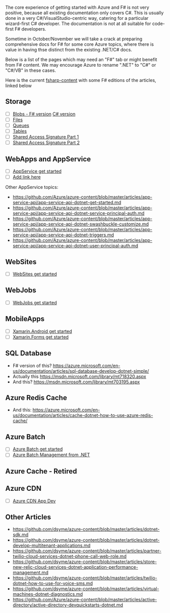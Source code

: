 
The core experience of getting started with Azure and F# is not very positive, because all existing documentation only covers C#.  This is usually done in a very C#/VisualStudio-centric way, catering for a particular wizard-first C# developer.  The documentation is not at all suitable for code-first F# developers.

Sometime in October/November we will take a crack at preparing comprehensive docs for F# for some core Azure topics, where there is 
value in having thse distinct from the existing .NET/C# docs.

Below is a list of the pages which may  need an "F#" tab or might benefit from F# content. We may encourage Azure to rename ".NET" to "C#" or "C#/VB" in these cases.


Here is the current [fsharp-content](https://github.com/Azure/azure-content/compare/master...dsyme:fsharp-content) with some F# editions of the articles, linked below




## Storage

- [ ] [Blobs - F# version](https://github.com/dsyme/azure-content/blob/fsharp-content/articles/storage/storage-fsharp-how-to-use-blobs.md) [C# version](https://azure.microsoft.com/en-us/documentation/articles/storage-dotnet-how-to-use-blobs/)
- [ ] [Files](https://github.com/Azure/azure-content/blob/master/articles/storage/storage-dotnet-how-to-use-files.md)
- [ ] [Queues](https://github.com/Azure/azure-content/blob/master/articles/storage/storage-dotnet-how-to-use-queues.md)
- [ ] [Tables](https://github.com/Azure/azure-content/blob/master/articles/storage/storage-dotnet-how-to-use-tables.md)
- [ ] [Shared Access Signature Part 1](https://github.com/Azure/azure-content/blob/master/articles/storage/storage-dotnet-shared-access-signature-part-1.md)
- [ ] [Shared Access Signature Part 2](https://github.com/Azure/azure-content/blob/master/articles/storage/storage-dotnet-shared-access-signature-part-2.md)

## WebApps and AppService

- [ ] [AppService get started](https://github.com/Azure-Samples/app-service-web-dotnet-get-started)
- [ ] [Add link here](https://azure.microsoft.com/en-us/documentation/articles/app-service-web-get-started/)

Other AppService topics:
* https://github.com/Azure/azure-content/blob/master/articles/app-service-api/app-service-api-dotnet-get-started.md
* https://github.com/Azure/azure-content/blob/master/articles/app-service-api/app-service-api-dotnet-service-principal-auth.md
* https://github.com/Azure/azure-content/blob/master/articles/app-service-api/app-service-api-dotnet-swashbuckle-customize.md
* https://github.com/Azure/azure-content/blob/master/articles/app-service-api/app-service-api-dotnet-triggers.md
* https://github.com/Azure/azure-content/blob/master/articles/app-service-api/app-service-api-dotnet-user-principal-auth.md

## WebSites

- [ ] [WebSites get started](https://azure.microsoft.com/en-us/documentation/articles/web-sites-dotnet-get-started/)

## WebJobs

- [ ] [WebJobs get started](https://azure.microsoft.com/en-us/documentation/articles/websites-dotnet-webjobs-sdk-get-started/)

## MobileApps

- [ ] [Xamarin.Android get started](https://azure.microsoft.com/en-us/documentation/articles/app-service-mobile-xamarin-android-get-started/)
- [ ] [Xamarin.Forms get started](https://azure.microsoft.com/en-us/documentation/articles/app-service-mobile-xamarin-forms-get-started/)

## SQL Database

* F# version of this? https://azure.microsoft.com/en-us/documentation/articles/sql-database-develop-dotnet-simple/
*	Actually this https://msdn.microsoft.com/library/mt718320.aspx
*	And this? https://msdn.microsoft.com/library/mt703195.aspx

## Azure Redis Cache

*	And this: https://azure.microsoft.com/en-us/documentation/articles/cache-dotnet-how-to-use-azure-redis-cache/

## Azure Batch

- [ ] [Azure Batch get started](https://github.com/Azure/azure-content/blob/master/articles/batch/batch-dotnet-get-started.md)
- [ ] [Azure Batch Management from .NET](https://github.com/Azure/azure-content/blob/master/articles/batch/batch-management-dotnet.md)

## Azure Cache - Retired
	
## Azure CDN

- [ ] [Azure CDN App Dev](https://github.com/Azure/azure-content/blob/master/articles/cdn/cdn-app-dev-net.md)

## Other Articles

* https://github.com/dsyme/azure-content/blob/master/articles/dotnet-sdk.md
* https://github.com/dsyme/azure-content/blob/master/articles/dotnet-develop-multitenant-applications.md
* https://github.com/dsyme/azure-content/blob/master/articles/partner-twilio-cloud-services-dotnet-phone-call-web-role.md
* https://github.com/dsyme/azure-content/blob/master/articles/store-new-relic-cloud-services-dotnet-application-performance-management.md
* https://github.com/dsyme/azure-content/blob/master/articles/twilio-dotnet-how-to-use-for-voice-sms.md
* https://github.com/dsyme/azure-content/blob/master/articles/virtual-machines-dotnet-diagnostics.md
* https://github.com/Azure/azure-content/blob/master/articles/active-directory/active-directory-devquickstarts-dotnet.md
